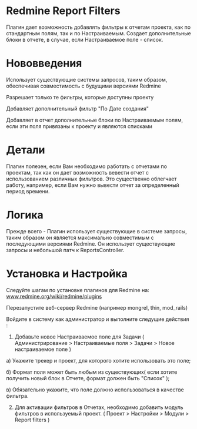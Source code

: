 Redmine Report Filters
===============

Плагин дает возможность добавлять фильтры к отчетам проекта, как по стандартным полям, так и по Настраиваемым.
Создает дополнительные блоки в отчете, в случае, если Настраиваемое поле - список.

Нововведения
===============

Использует существующие системы запросов, таким образом, обеспечивая совместимость с будущими версиями Redmine

Разрешает только те фильтры, которые доступны проекту

Добавляет дополнительный фильтр "По Дате создания"

Добавляет в отчет дополнительные блоки по Настраиваемым полям, если эти поля привязаны к проекту и являются списками

Детали
===============

Плагин полезен, если Вам необходимо работать с отчетами по проектам, так как он дает возможность вевести отчет с использованием различных фильтров.
Это существенно облегчает работу, например, если Вам нужно вывести отчет за определенный период времени.

Логика
===============

Прежде всего - Плагин использует существующие в системе запросы, таким образом он является максимально совместимым с последующими версиями Redmine. Он использует существующие запросы и небольшой патч к ReportsController.

Установка и Настройка
===============

Следуйте шагам по установке плагинов для Redmine на: www.redmine.org/wiki/redmine/plugins

Перезапустите веб-сервер Redmine (например mongrel, thin, mod_rails)

Войдите в систему как администратор и выполните следущие действия :

1. Добавьте новое Настраиваемое поле для Задачи ( Администрирование > Настраиваемые поля > Задачи > Новое настраиваемое поле )

  a) Укажите трекер и проект, для которого хотите использовать это поле;
  
  б) Формат поля может быть любым из существующих( если хотите получить новый блок в Отчете, формат должен быть "Список" );
  
  в) Обязательно укажите, что поле должно использоваться в качестве фильтра.

2. Для активации фильтров в Отчетах, необходимо добавить модуль фильтров в используемый проект. ( Проект > Настройки > Модули > Report filters )
